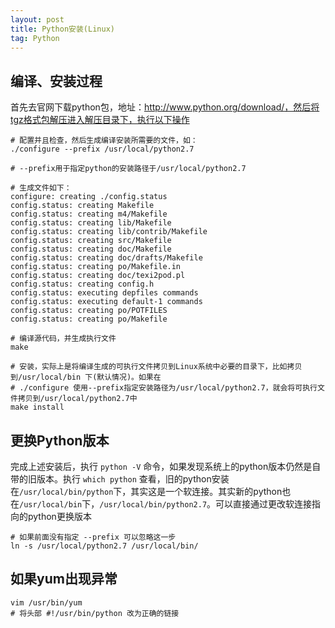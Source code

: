 ```yaml
---
layout: post
title: Python安装(Linux)
tag: Python
---
```


## 编译、安装过程  
首先去官网下载python包，地址：http://www.python.org/download/，然后将tgz格式包解压进入解压目录下，执行以下操作
```shell
# 配置并且检查，然后生成编译安装所需要的文件，如：
./configure --prefix /usr/local/python2.7

# --prefix用于指定python的安装路径于/usr/local/python2.7

# 生成文件如下：
configure: creating ./config.status
config.status: creating Makefile
config.status: creating m4/Makefile
config.status: creating lib/Makefile
config.status: creating lib/contrib/Makefile
config.status: creating src/Makefile
config.status: creating doc/Makefile
config.status: creating doc/drafts/Makefile
config.status: creating po/Makefile.in
config.status: creating doc/texi2pod.pl
config.status: creating config.h
config.status: executing depfiles commands
config.status: executing default-1 commands
config.status: creating po/POTFILES
config.status: creating po/Makefile

# 编译源代码，并生成执行文件
make

# 安装，实际上是将编译生成的可执行文件拷贝到Linux系统中必要的目录下，比如拷贝到/usr/local/bin 下(默认情况)。如果在 
# ./configure 使用--prefix指定安装路径为/usr/local/python2.7，就会将可执行文件拷贝到/usr/local/python2.7中
make install
```

## 更换Python版本
完成上述安装后，执行 `python -V` 命令，如果发现系统上的python版本仍然是自带的旧版本。执行 `which python` 查看，旧的python安装在`/usr/local/bin/python`下，其实这是一个软连接。其实新的python也在`/usr/local/bin`下，`/usr/local/bin/python2.7`。可以直接通过更改软连接指向的python更换版本
```shell
# 如果前面没有指定 --prefix 可以忽略这一步
ln -s /usr/local/python2.7 /usr/local/bin/
```

## 如果yum出现异常
```shell
vim /usr/bin/yum
# 将头部 #!/usr/bin/python 改为正确的链接
```
